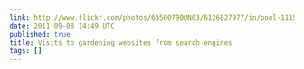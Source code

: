 ```yaml
---
link: http://www.flickr.com/photos/65500790@N03/6126827977/in/pool-1115946@N24
date: 2011-09-08 14:49 UTC
published: true
title: Visits to gardening websites from search engines
tags: []
---
```



